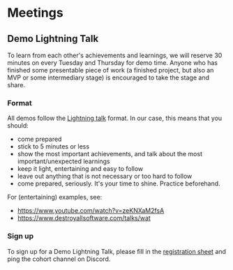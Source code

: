 # Meetings

## Demo Lightning Talk

To learn from each other's achievements and learnings, we will reserve 30 minutes on every Tuesday and Thursday for demo time. Anyone who has finished some presentable piece of work (a finished project, but also an MVP or some intermediary stage) is encouraged to take the stage and share.

### Format

All demos follow the [Lightning talk](https://en.wikipedia.org/wiki/Lightning_talk) format. In our case, this means that you should:
- come prepared
- stick to 5 minutes or less
- show the most important achievements, and talk about the most important/unexpected learnings
- keep it light, entertaining and easy to follow
- leave out anything that is not necessary or too hard to follow
- come prepared, seriously. It's your time to shine. Practice beforehand.

For (entertaining) examples, see:
- https://www.youtube.com/watch?v=zeKNXaM2fsA
- https://www.destroyallsoftware.com/talks/wat


### Sign up

To sign up for a Demo Lightning Talk, please fill in the [registration sheet](https://docs.google.com/spreadsheets/d/16BshS5tb3vlhcZCvvjtPllSxLRndpy3QcEdqHpMxkek/edit?usp=sharing) and ping the cohort channel on Discord.
